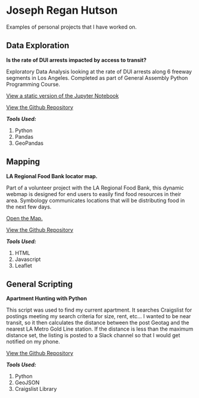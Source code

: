 # Joseph Regan Hutson

Examples of personal projects that I have worked on.

## Data Exploration

**Is the rate of DUI arrests impacted by access to transit?**

Exploratory Data Analysis looking at the rate of DUI arrests along 6 freeway segments in Los Angeles. Completed as part of General Assembly Python Programming Course.

[View a static version of the Jupyter Notebook](https://jrhutson.github.io/dui_rate_vs_transit/)

[View the Github Repository](https://github.com/JRHutson/dui_rate_vs_transit)

***Tools Used:***
1. Python
2. Pandas
3. GeoPandas

## Mapping

**LA Regional Food Bank locator map.**

Part of a volunteer project with the LA Regional Food Bank, this dynamic webmap is designed for end users to easily find food resources in their area. Symbology communicates locations that will be distributing food in the next few days. 

[Open the Map.](http://jrhutson.github.io/Food-Resource-Map/)

[View the Github Repository](https://github.com/JRHutson/Food-Resource-Map)

***Tools Used:***
1. HTML
2. Javascript
3. Leaflet

## General Scripting

**Apartment Hunting with Python**

This script was used to find my current apartment. It searches Craigslist for postings meeting my search criteria for size, rent, etc... I wanted to be near transit, so it then calculates the distance between the post Geotag and the nearest LA Metro Gold Line station. If the distance is less than the maximum distance set, the listing is posted to a Slack channel so that I would get notified on my phone. 

[View the Github Repository](https://github.com/JRHutson/CraigslistHousing)

***Tools Used:***
1. Python
2. GeoJSON
3. Craigslist Library

